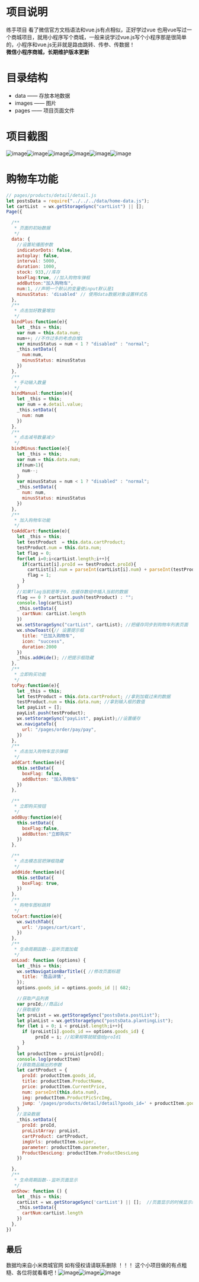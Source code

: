 # 项目说明
练手项目 看了微信官方文档语法和vue.js有点相似，正好学过vue 也用vue写过一个商城项目，就用小程序写个商城，一般来说学过vue.js写个小程序那是很简单的，小程序和vue.js无非就是路由跳转、传参、传数据！    
**微信小程序商城，长期维护版本更新**

# 目录结构
- data —— 存放本地数据
- images —— 图片
- pages —— 项目页面文件

# 项目截图

![image](https://github.com/Anson212/xiaomi-WeChat/blob/master/images/gif.gif)![image](https://github.com/Anson212/xiaomi-WeChat/blob/master/images/shouye.png)![image](https://github.com/Anson212/xiaomi-WeChat/blob/master/images/224342.png)![image](https://github.com/Anson212/xiaomi-WeChat/blob/master/images/fafa.png)![image](https://github.com/Anson212/xiaomi-WeChat/blob/master/images/ghgsdgs.png)![image](https://github.com/Anson212/xiaomi-WeChat/blob/master/images/jjaa.png)

# 购物车功能

```javascript
// pages/products/detail/detail.js
let postsData = require("../../../data/home-data.js");
let cartList  = wx.getStorageSync("cartList") || [];  
Page({

  /**
   * 页面的初始数据
   */
  data: {
    //设置轮播图参数
    indicatorDots: false,
    autoplay: false,
    interval: 5000,
    duration: 1000,
    stock: 933,//库存
    boxFlag:true, //加入购物车弹框
    addButton:"加入购物车",
    num:1, //声明一个默认的变量使input默认是1
    minusStatus: 'disabled' // 使用data数据对象设置样式名  
  },
  /**
   * 点击加好数量增加
   */
  bindPlus:function(e){
    let _this = this;
    var num = this.data.num; 
    num++; //不作过多的考虑自增1
    var minusStatus = num < 1 ? "disabled" : "normal"; 
    _this.setData({
      num:num,
      minusStatus: minusStatus
    })
  },
  /**
   * 手动输入数量
   */
  bindManual:function(e){
    let _this = this;
    var num = e.detail.value;
    _this.setData({
      num: num
    })
  },
  /**
   * 点击减号数量减少
   */
  bindMinus:function(e){
    let _this = this;
    var num = this.data.num; 
    if(num>1){
      num--;
    }
    var minusStatus = num < 1 ? "disabled" : "normal";
    _this.setData({
      num: num,
      minusStatus: minusStatus
    })
  },
  /**
   * 加入购物车功能
   */
  toAddCart:function(e){
    let _this = this;
    let testProduct  = this.data.cartProduct; 
    testProduct.num = this.data.num;
    let flag = 0; 
    for(let i=0;i<cartList.length;i++){ 
      if(cartList[i].proId == testProduct.proId){
        cartList[i].num = parseInt(cartList[i].num) + parseInt(testProduct.num)
        flag = 1;
      }
    }
    //如果flag当前是等于0，在缓存数组中插入当前的数据
    flag == 0 ? cartList.push(testProduct) : "";
    console.log(cartList)
    _this.setData({
      cartNum: cartList.length
    })
    wx.setStorageSync("cartList", cartList); //把缓存同步到购物车列表页面
    wx.showToast({// 设置提示框
      title: "已加入购物车",
      icon: "success",
      duration:2000
    })
    _this.addHide(); //把提示框隐藏
  },
  /**
   * 立即购买功能
   */
  toPay:function(e){
    let _this = this;
    let testProduct = this.data.cartProduct; //拿到加载过来的数据
    testProduct.num = this.data.num; //拿到输入框的数值
    let payList = []; 
    payList.push(testProduct);
    wx.setStorageSync("payList", payList);//设置缓存
    wx.navigateTo({
      url: "/pages/order/pay/pay",
    })
  },
  /**
   * 点击加入购物车显示弹框
   */
  addCart:function(e){
    this.setData({
      boxFlag: false,
      addButton: "加入购物车"
    })
  },

  /**
   * 立即购买按钮
   */
  addBuy:function(e){
    this.setData({
      boxFlag:false,
      addButton:"立即购买"
    })
  },

  /**
   * 点击模态层把弹框隐藏
   */
  addHide:function(e){
    this.setData({
      boxFlag: true,
    })
  },
  /**
   * 购物车图标跳转
   */
  toCart:function(e){
    wx.switchTab({
      url: '/pages/cart/cart',
    })
  },
  /**
   * 生命周期函数--监听页面加载
   */
  onLoad: function (options) {
    let _this = this;
    wx.setNavigationBarTitle({ //修改页面标题
      title: '商品详情',
    });
    options.goods_id = options.goods_id || 682;

    //获取产品列表
    var proId;//商品id
    //获取缓存
    let proList = wx.getStorageSync("postsData.postList");
    let planList = wx.getStorageSync("postsData.plantingList");
    for (let i = 0; i < proList.length;i++){
      if (proList[i].goods_id == options.goods_id) {
           proId = i; //如果相等就赋值给proId1
      }
    }
    let productItem = proList[proId];
    console.log(productItem)
    //获取商品输出的参数
    let cartProduct = {
      proId: productItem.goods_id,
      title: productItem.ProductName,
      price: productItem.CurrentPrice,
      num: parseInt(this.data.num),
      img: productItem.ProductPicSrcImg,
      jump: '/pages/products/detail/detail?goods_id=' + productItem.goods_id,
    }
    //渲染数据
    _this.setData({
      proId: proId,
      proListArray: proList,
      cartProduct: cartProduct,
      imgUrls: productItem.swiper,
      parameter: productItem.parameter,
      ProductDescLong: productItem.ProductDescLong
    })

  },
  /**
   * 生命周期函数--监听页面显示
   */
  onShow: function () {
    let _this = this;
    cartList = wx.getStorageSync('cartList') || [];  //页面显示的时候显示缓存
    _this.setData({
      cartNum:cartList.length
    })
  },
})
```

## 最后
数据均来自小米商城官网 如有侵权请请联系删除 ！！！   这个小项目做的有点粗糙、各位将就看看吧！![image](https://github.com/Anson212/xiaomi-WeChat/blob/master/images/123.png)![image](https://github.com/Anson212/xiaomi-WeChat/blob/master/images/123.png)![image](https://github.com/Anson212/xiaomi-WeChat/blob/master/images/123.png)
